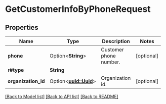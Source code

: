 # GetCustomerInfoByPhoneRequest

## Properties

Name | Type | Description | Notes
------------ | ------------- | ------------- | -------------
**phone** | Option<**String**> | Customer phone number. | [optional]
**r#type** | **String** |  | 
**organization_id** | Option<[**uuid::Uuid**](uuid::Uuid.md)> | Organization id. | [optional]

[[Back to Model list]](../README.md#documentation-for-models) [[Back to API list]](../README.md#documentation-for-api-endpoints) [[Back to README]](../README.md)



